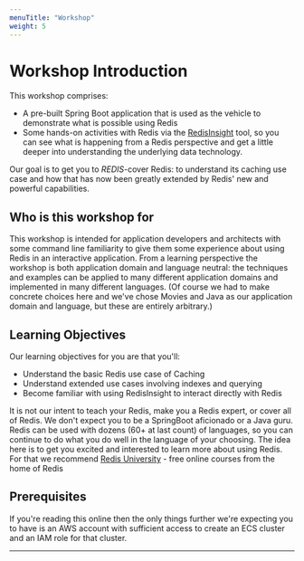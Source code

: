 ```yaml
---
menuTitle: "Workshop"
weight: 5
---
```


# Workshop Introduction
This workshop comprises:

* A pre-built Spring Boot application that is used as the vehicle to demonstrate what is possible using Redis 
* Some hands-on activities with Redis via the [RedisInsight] tool, so you can see what is happening from a Redis perspective and get a little deeper into understanding the underlying data technology. 

Our goal is to get you to _REDIS_-cover Redis: to understand its caching use case and how that has now been greatly extended by Redis' new and powerful capabilities. 

## Who is this workshop for
This workshop is intended for application developers and architects with some command line familiarity to give them some experience about using Redis in an interactive application. From a learning perspective the workshop is both application domain and language neutral: the techniques and examples can be applied to many different application domains and implemented in many different languages. (Of course we had to make concrete choices here and we've chose Movies and Java as our application domain and language, but these are entirely arbitrary.)

## Learning Objectives
Our learning objectives for you are that you'll:

- Understand the basic Redis use case of Caching
- Understand extended use cases involving indexes and querying
- Become familiar with using RedisInsight to interact directly with Redis


It is not our intent to teach your Redis, make you a Redis expert, or cover all of Redis. We don't expect you to be a SpringBoot aficionado or a Java guru. Redis can be used with dozens (60+ at last count) of languages, so you can continue to do what you do well in the language of your choosing. The idea here is to get you excited and interested to learn more about using Redis. For that we recommend [Redis University] - free online courses from the home of Redis

## Prerequisites

If you're reading this online then the only things further we're expecting you to have is an AWS account with sufficient access to create an ECS cluster and an IAM role for that cluster. 



----------
[redisinsight]: https://redislabs.com/redis-enterprise/redis-insight/
[redis university]: https://university.redislabs.com/
